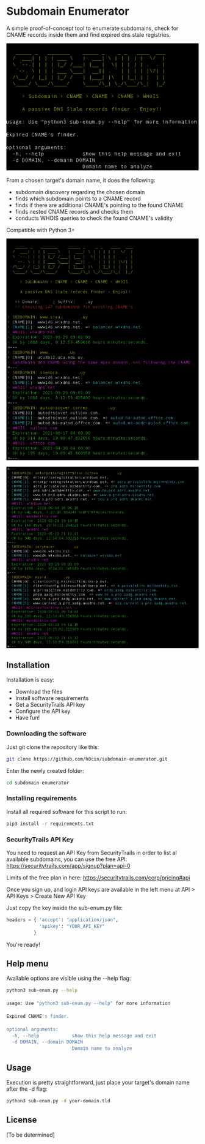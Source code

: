 # Subdomain Enumerator
A simple proof-of-concept tool to enumerate subdomains, check for CNAME records inside them and find expired dns stale registries.

![help](/pics/sub-enum-help.png)

From a chosen target's domain name, it does the following:

+ subdomain discovery regarding the chosen domain
+ finds which subdomain points to a CNAME record
+ finds if there are additional CNAME's pointing to the found CNAME
+ finds nested CNAME records and checks them
+ conducts WHOIS queries to check the found CNAME's validity

Compatible with Python 3+

![running](/pics/sub-enum-running.png)

![running2](/pics/running-screenshot.png)


## Installation

Installation is easy:

+ Download the files
+ Install software requirements
+ Get a SecurityTrails API key
+ Configure the API key
+ Have fun!

### Downloading the software

Just git clone the repository like this:

```bash
git clone https://github.com/h0cin/subdomain-enumerator.git
```

Enter the newly created folder:

```bash
cd subdomain-enumerator
```

### Installing requirements

Install all required software for this script to run:

```bash
pip3 install -r requirements.txt
```

### SecurityTrails API Key

You need to request an API Key from SecurityTrails in order
to list al available subdomains, you can use the free API: https://securitytrails.com/app/signup?plan=api-0

Limits of the free plan in here: https://securitytrails.com/corp/pricing#api

Once you sign up, and login API keys are available in the 
left menu at API > API Keys > Create New API Key

Just copy the key inside the sub-enum.py file:

```python
headers = { 'accept': "application/json",
            'apikey': "YOUR_API_KEY"
          }
```

You're ready!

## Help menu

Available options are visible using the --help flag:

```bash
python3 sub-enum.py --help

usage: Use "python3 sub-enum.py --help" for more information

Expired CNAME's finder.

optional arguments:
  -h, --help            show this help message and exit
  -d DOMAIN, --domain DOMAIN
                        Domain name to analyze
```

## Usage

Execution is pretty straightforward, just place your target's domain name after the -d flag:

```bash
python3 sub-enum.py -d your-domain.tld
```


## License
[To be determined]
